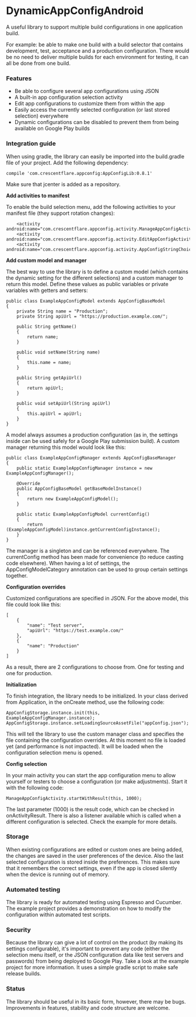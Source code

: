 # DynamicAppConfigAndroid
A useful library to support multiple build configurations in one application build.

For example: be able to make one build with a build selector that contains development, test, acceptance and a production configuration. There would be no need to deliver multiple builds for each environment for testing, it can all be done from one build.

### Features
- Be able to configure several app configurations using JSON
- A built-in app configuration selection activity
- Edit app configurations to customize them from within the app
- Easily access the currently selected configuration (or last stored selection) everywhere
- Dynamic configurations can be disabled to prevent them from being available on Google Play builds

### Integration guide
When using gradle, the library can easily be imported into the build.gradle file of your project. Add the following dependency:

    compile 'com.crescentflare.appconfig:AppConfigLib:0.8.1'

Make sure that jcenter is added as a repository.


**Add activities to manifest**

To enable the build selection menu, add the following activities to your manifest file (they support rotation changes):
        
        <activity android:name="com.crescentflare.appconfig.activity.ManageAppConfigActivity"/>
        <activity android:name="com.crescentflare.appconfig.activity.EditAppConfigActivity"/>
        <activity android:name="com.crescentflare.appconfig.activity.AppConfigStringChoiceActivity"/>
      
        
**Add custom model and manager**

The best way to use the library is to define a custom model (which contains the dynamic setting for the different selections) and a custom manager to return this model. Define these values as public variables or private variables with getters and setters:

    public class ExampleAppConfigModel extends AppConfigBaseModel
    {
        private String name = "Production";
        private String apiUrl = "https://production.example.com/";
    
        public String getName()
        {
            return name;
        }
    
        public void setName(String name)
        {
            this.name = name;
        }
    
        public String getApiUrl()
        {
            return apiUrl;
        }
    
        public void setApiUrl(String apiUrl)
        {
            this.apiUrl = apiUrl;
        }
    }

A model always assumes a production configuration (as in, the settings inside can be used safely for a Google Play submission build). A custom manager returning this model would look like this:

    public class ExampleAppConfigManager extends AppConfigBaseManager
    {
        public static ExampleAppConfigManager instance = new ExampleAppConfigManager();
    
        @Override
        public AppConfigBaseModel getBaseModelInstance()
        {
            return new ExampleAppConfigModel();
        }
    
        public static ExampleAppConfigModel currentConfig()
        {
            return (ExampleAppConfigModel)instance.getCurrentConfigInstance();
        }
    }

The manager is a singleton and can be referenced everywhere. The currentConfig method has been made for convenience (to reduce casting code elsewhere). When having a lot of settings, the AppConfigModelCategory annotation can be used to group certain settings together.


**Configuration overrides**

Customized configurations are specified in JSON. For the above model, this file could look like this:

    [
        {
            "name": "Test server",
            "apiUrl": "https://test.example.com/"
        },
        {
            "name": "Production"
        }
    ]
    
As a result, there are 2 configurations to choose from. One for testing and one for production.


**Initialization**

To finish integration, the library needs to be initialized. In your class derived from Application, in the onCreate method, use the following code:

    AppConfigStorage.instance.init(this, ExampleAppConfigManager.instance);
    AppConfigStorage.instance.setLoadingSourceAssetFile("appConfig.json");
    
This will tell the library to use the custom manager class and specifies the file containing the configuration overrides. At this moment no file is loaded yet (and performance is not impacted). It will be loaded when the configuration selection menu is opened.


**Config selection**

In your main activity you can start the app configuration menu to allow yourself or testers to choose a configuration (or make adjustments). Start it with the following code:

    ManageAppConfigActivity.startWithResult(this, 1000);
     
The last parameter (1000) is the result code, which can be checked in onActivityResult. There is also a listener available which is called when a different configuration is selected. Check the example for more details.

### Storage

When existing configurations are edited or custom ones are being added, the changes are saved in the user preferences of the device. Also the last selected configuration is stored inside the preferences. This makes sure that it remembers the correct settings, even if the app is closed silently when the device is running out of memory.

### Automated testing

The library is ready for automated testing using Espresso and Cucumber. The example project provides a demonstration on how to modify the configuration within automated test scripts. 

### Security

Because the library can give a lot of control on the product (by making its settings configurable), it's important to prevent any code (either the selection menu itself, or the JSON configuration data like test servers and passwords) from being deployed to Google Play. Take a look at the example project for more information. It uses a simple gradle script to make safe release builds.

### Status

The library should be useful in its basic form, however, there may be bugs. Improvements in features, stability and code structure are welcome.